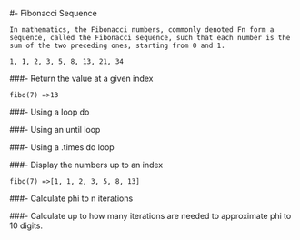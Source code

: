 #- Fibonacci Sequence

```
In mathematics, the Fibonacci numbers, commonly denoted Fn form a sequence, called the Fibonacci sequence, such that each number is the sum of the two preceding ones, starting from 0 and 1.
```

`1, 1, 2, 3, 5, 8, 13, 21, 34`

###- Return the value at a given index

`fibo(7) =>13`

###- Using a loop do

###- Using an until loop

###- Using a .times do loop

###- Display the numbers up to an index

`fibo(7) =>[1, 1, 2, 3, 5, 8, 13]`

###- Calculate phi to n iterations

###- Calculate up to how many iterations are needed to approximate phi to 10 digits.
